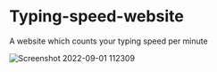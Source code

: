 # Typing-speed-website
A website which counts your typing speed per minute


![Screenshot 2022-09-01 112309](https://user-images.githubusercontent.com/107745719/187841992-e7d0f109-1d2f-43b1-9215-4bdfb2121128.png)
